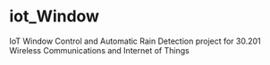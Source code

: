 # iot_Window
IoT Window Control and Automatic Rain Detection project for 30.201 Wireless Communications and Internet of Things
